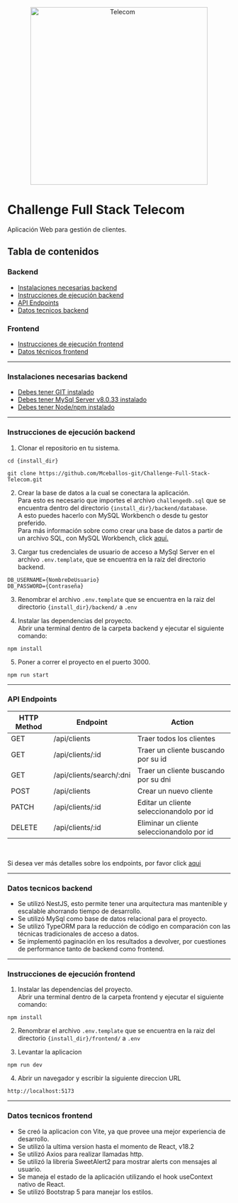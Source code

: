 <p align="center">
  <a target="blank"><img src="https://brandemia.org/contenido/subidas/2021/10/05-telecom-argentina-1200x670.jpg" width="400" alt="Telecom" /></a>
</p>


# Challenge Full Stack Telecom
Aplicación Web para gestión de clientes.

## Tabla de contenidos
### Backend
- [Instalaciones necesarias backend](#instalaciones-necesarias-backend)
- [Instrucciones de ejecución backend](#instrucciones-de-ejecucion-backend)
- [API Endpoints](#api-endpoints)
- [Datos tecnicos backend](#datos-tecnicos-backend)

### Frontend
- [Instrucciones de ejecución frontend](#instrucciones-de-ejecución-frontend)
- [Datos técnicos frontend](#datos-tecnicos-frontend)

---

### Instalaciones necesarias backend
- [Debes tener GIT instalado](https://git-scm.com/)
- [Debes tener MySql Server v8.0.33 instalado](https://dev.mysql.com/downloads/)
- [Debes tener Node/npm instalado](https://docs.npmjs.com/downloading-and-installing-node-js-and-npm)

---
### Instrucciones de ejecución backend


1. Clonar el repositorio en tu sistema.
```
cd {install_dir}

git clone https://github.com/Mceballos-git/Challenge-Full-Stack-Telecom.git
```
2. Crear la base de datos a la cual se conectara la aplicación.<br>
  Para esto es necesario que importes el archivo `challengedb.sql` que se encuentra dentro del directorio `{install_dir}/backend/database`.<br>
  A esto puedes hacerlo con MySQL Workbench o desde tu gestor preferido.<br>
  Para más información sobre como crear una base de datos a partir de un archivo SQL,  con MySQL Workbench, click [aquí.](https://linuxhint.com/import-and-run-sql-script-file-in-mysql-workbench/)



3. Cargar tus credenciales de usuario de acceso a MySql Server en el archivo `.env.template`, que se encuentra en la raíz del directorio backend.
```
DB_USERNAME={NombreDeUsuario}
DB_PASSWORD={Contraseña}
```
3. Renombrar el archivo `.env.template` que se encuentra en la raiz del directorio ```{install_dir}/backend/```  a `.env`

4. Instalar las dependencias del proyecto.<br>
Abrir una terminal dentro de la carpeta backend y ejecutar el siguiente comando:
```
npm install
```
5. Poner a correr el proyecto en el puerto 3000.
```
npm run start
```



---
### API Endpoints
| HTTP Method | Endpoint | Action |
| --- | --- | --- |
| GET | /api/clients | Traer todos los clientes |
| GET | /api/clients/:id | Traer un cliente buscando por su id |
| GET | /api/clients/search/:dni | Traer un cliente buscando por su dni |
| POST | /api/clients | Crear un nuevo cliente |
| PATCH | /api/clients/:id | Editar un cliente seleccionandolo por id |
| DELETE | /api/clients/:id | Eliminar un cliente seleccionandolo por id |

<br>

Si desea ver más detalles sobre los endpoints, por favor click [aqui](https://documenter.getpostman.com/view/7251380/2s946fdsZB )

---
### Datos tecnicos backend
- Se utilizó NestJS, esto permite tener una arquitectura mas mantenible y escalable ahorrando tiempo de desarrollo. 
- Se utilizó MySql como base de datos relacional para el proyecto.
- Se utilizó TypeORM para la reducción de código en comparación con las técnicas tradicionales de acceso a datos.
- Se implementó paginación en los resultados a devolver, por cuestiones de performance tanto de backend como frontend.

---
### Instrucciones de ejecución frontend

1. Instalar las dependencias del proyecto.<br>
Abrir una terminal dentro de la carpeta frontend y ejecutar el siguiente comando:
```
npm install
```
2. Renombrar el archivo ```.env.template``` que se encuentra en la raiz del directorio ```{install_dir}/frontend/``` a ```.env```<br>

3. Levantar la aplicacion
```
npm run dev
```
4. Abrir un navegador y escribir la siguiente direccion URL
```
http://localhost:5173
```
---
### Datos tecnicos frontend
  - Se creó la aplicacion con Vite, ya que provee una mejor experiencia de desarrollo.
  - Se utilizó la ultima version hasta el momento de React, v18.2
  - Se utilizó Axios para realizar llamadas http.
  - Se utilizó la libreria SweetAlert2 para mostrar alerts con mensajes al  usuario.
  - Se maneja el estado de la aplicación utilizando el hook useContext nativo de React.
  - Se utilizó Bootstrap 5 para manejar los estilos.
  





